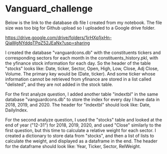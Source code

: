 # Vanguard_challenge

Below is the link to the database db file I created from my notebook. The file size was too big for Github upload so I uploaded to a Google drive folder.

https://drive.google.com/drive/folders/1jrHXp1jxHn-QiaWgNYddqTPqZ52JEaNx?usp=sharing

I created the database "vanguardcons.db" with the constituents tickers and corresponding sectors for each month in the constituents_history.pkl, with the yfinance stock information for each day. So the header of the table "stocks" looks like: Date, ticker, Sector, Open, High, Low, Close, Adj Close, Volume. The primary key would be (Date, ticker). And some ticker whose information cannot be retrieved from yfinance are stored in a list called "delisted", and they are not added in the stock table.

For the first analyze question, I added another table "indextbl" in the same database "vanguardcons.db" to store the index for every day I have data in 2018, 2019, and 2020. The header for "indextbl" should look like: Date, DailyIndex.

For the second analyze question, I used the "stocks" table and looked at the end of year ("12-31") for 2018, 2019, 2020, and used "Close" similarly to the first question, but this time to calculate a relative weight for each sector. I created a dictionary to store data from "stocks", and then a list of lists to calculate the weight, and displayed as a dataframe in the end. The header for the dataframe should look like: Year, Ticker, Sector, RelWeight.
